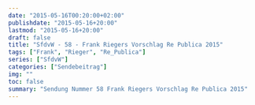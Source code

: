 ```yaml
---
date: "2015-05-16T00:20:00+02:00"
publishdate: "2015-05-16+20:00"
lastmod: "2015-05-16+20:00"
draft: false
title: "SfdvW - 58 - Frank Riegers Vorschlag Re Publica 2015"
tags: ["Frank", "Rieger", "Re_Publica"]
series: ["SfdvW"]
categories: ["Sendebeitrag"]
img: ""
toc: false
summary: "Sendung Nummer 58 Frank Riegers Vorschlag Re Publica 2015"
---
```


<div id="example"></div>
<script src="https://cdn.podlove.org/web-player/embed.js"></script>

<script>
  podlovePlayer('#example', '/blog/sfdvw58.json');
</script>

